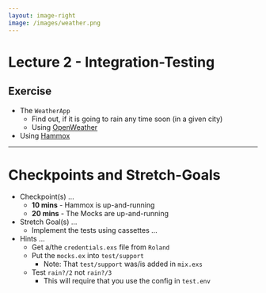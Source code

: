 ```yaml
---
layout: image-right
image: /images/weather.png
---
```


# Lecture 2 - Integration-Testing

## Exercise

* The `WeatherApp`
  * Find out, if it is going to rain any time soon (in a given city)
  * Using [OpenWeather][]
* Using [Hammox][]

[Hammox]: https://github.com/msz/hammox
[OpenWeather]: https://openweathermap.org

<!--

Welcome to the exerices for Lecture 2 ...

-->

---

# Checkpoints and Stretch-Goals

* Checkpoint(s) ...
  * **10 mins** - Hammox is up-and-running
  * **20 mins** - The Mocks are up-and-running
* Stretch Goal(s) ...
  * Implement the tests using cassettes ...
* Hints ...
  * Get a/the `credentials.exs` file from `Roland`
  * Put the `mocks.ex` into `test/support`
    * Note: That `test/support` was/is added in `mix.exs`
  * Test `rain?/2` not `rain?/3`
    * This will require that you use the config in `test.env`

<!--

Notes ...

We will start with a working test that is using Fakes
and will port/migrate this test to using Mocks/Hammox.

The stretch goal is to migrate/port the test to using
cassettes.

-->
